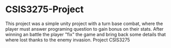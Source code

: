 # CSIS3275-Project
This project was a simple unity project with a turn base combat, where the player must answer programing question to gain bonus on their stats. After winning an battle the player "fix" the game and bring back some details that where lost thanks to the enemy invasion.
Project CSIS3275
